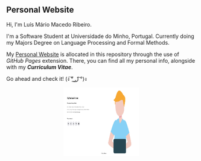 ## Personal Website

Hi, I'm Luís Mário Macedo Ribeiro. 

I'm a Software Student at Universidade do Minho, Portugal. Currently doing my Majors Degree on Language Processing and Formal Methods.

My [Personal Website](luis1ribeiro.github.io/) is allocated in this repository through the use of *GitHub Pages* extension. There, you can find all my personal info, alongside with my ***Curriculum Vitae***.

Go ahead and check it! (ง ͠° ͟ل͜ ͡°)ง

<p align="center">
   <img width="200" height="182" src="img/site.png">
</p>